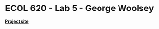 # ECOL 620 - Lab 5 - George Woolsey

[**Project site**](https://georgewoolsey.github.io/ecol620_Lab5/)
